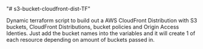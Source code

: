 "# s3-bucket-cloudfront-dist-TF" 

Dynamic terraform script to build out a AWS CloudFront Distribution with 
S3 buckets, CloudFront Distributions, bucket policies and Origin Access
Identies. Just add the bucket names into the variables and it will create 
1 of each resource depending on amount of buckets passed in.